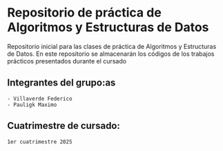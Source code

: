 # Repositorio de práctica de Algoritmos y Estructuras de Datos

Repositorio inicial para las clases de práctica de Algoritmos y Estructuras de Datos. En este repositorio se almacenarán los códigos de los trabajos prácticos presentados durante el cursado

## Integrantes del grupo:as
    - Villaverde Federico   
    - Pauligk Maximo

## Cuatrimestre de cursado:
    1er cuatrimestre 2025 
